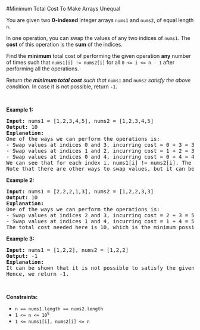 #Minimum Total Cost To Make Arrays Unequal
<p>You are given two <strong>0-indexed</strong> integer arrays <code>nums1</code> and <code>nums2</code>, of equal length <code>n</code>.</p>
<p>In one operation, you can swap the values of any two indices of <code>nums1</code>. The <strong>cost</strong> of this operation is the <strong>sum</strong> of the indices.</p>
<p>Find the <strong>minimum</strong> total cost of performing the given operation <strong>any</strong> number of times such that <code>nums1[i] != nums2[i]</code> for all <code>0 &lt;= i &lt;= n - 1</code> after performing all the operations.</p>
<p>Return <em>the <strong>minimum total cost</strong> such that </em><code>nums1</code> and <code>nums2</code><em> satisfy the above condition</em>. In case it is not possible, return <code>-1</code>.</p>
<p> </p>
<p><strong class="example">Example 1:</strong></p>
<pre><strong>Input:</strong> nums1 = [1,2,3,4,5], nums2 = [1,2,3,4,5]
<strong>Output:</strong> 10
<strong>Explanation:</strong> 
One of the ways we can perform the operations is:
- Swap values at indices 0 and 3, incurring cost = 0 + 3 = 3. Now, nums1 = [4,2,3,1,5]
- Swap values at indices 1 and 2, incurring cost = 1 + 2 = 3. Now, nums1 = [4,3,2,1,5].
- Swap values at indices 0 and 4, incurring cost = 0 + 4 = 4. Now, nums1 =[5,3,2,1,4].
We can see that for each index i, nums1[i] != nums2[i]. The cost required here is 10.
Note that there are other ways to swap values, but it can be proven that it is not possible to obtain a cost less than 10.
</pre>
<p><strong class="example">Example 2:</strong></p>
<pre><strong>Input:</strong> nums1 = [2,2,2,1,3], nums2 = [1,2,2,3,3]
<strong>Output:</strong> 10
<strong>Explanation:</strong> 
One of the ways we can perform the operations is:
- Swap values at indices 2 and 3, incurring cost = 2 + 3 = 5. Now, nums1 = [2,2,1,2,3].
- Swap values at indices 1 and 4, incurring cost = 1 + 4 = 5. Now, nums1 = [2,3,1,2,2].
The total cost needed here is 10, which is the minimum possible.
</pre>
<p><strong class="example">Example 3:</strong></p>
<pre><strong>Input:</strong> nums1 = [1,2,2], nums2 = [1,2,2]
<strong>Output:</strong> -1
<strong>Explanation:</strong> 
It can be shown that it is not possible to satisfy the given conditions irrespective of the number of operations we perform.
Hence, we return -1.
</pre>
<p> </p>
<p><strong>Constraints:</strong></p>
<ul>
<li><code>n == nums1.length == nums2.length</code></li>
<li><code>1 &lt;= n &lt;= 10<sup>5</sup></code></li>
<li><code>1 &lt;= nums1[i], nums2[i] &lt;= n</code></li>
</ul>

